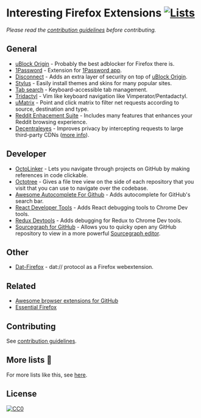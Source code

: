 # Interesting Firefox Extensions [![Lists](https://img.shields.io/badge/More%20Lists-📔-blue.svg)](https://github.com/learn-anything/curated-lists#readme)
*Please read the [contribution guidelines](contributing.md#readme) before contributing.*

## General
- [uBlock Origin](https://github.com/gorhill/uBlock#ublock-origin) - Probably the best adblocker for Firefox there is.
- [1Password](https://agilebits.com/onepassword/extensions) - Extension for [1Password app](https://1password.com/).
- [Disconnect](https://disconnect.me/) - Adds an extra layer of security on top of [uBlock Origin](https://adguard.com/en/adblock-adguard-safari.html).
- [Stylus](https://add0n.com/stylus.html) - Easily install themes and skins for many popular sites.
- [Tab search](https://github.com/reblws/tab-search) - Keyboard-accessible tab management.
- [Tridactyl](https://github.com/cmcaine/tridactyl) - Vim like keyboard navigation like Vimperator/Pentadactyl.
- [uMatrix](https://github.com/gorhill/uMatrix) - Point and click matrix to filter net requests according to source, destination and type.
- [Reddit Enhacement Suite](https://github.com/honestbleeps/Reddit-Enhancement-Suite) - Includes many features that enhances your Reddit browsing experience.
- [Decentraleyes](https://github.com/Synzvato/decentraleyes) - Improves privacy by intercepting requests to large third-party CDNs ([more info](https://github.com/Synzvato/decentraleyes/wiki/Simple-Introduction)).

## Developer
- [OctoLinker](https://octolinker.github.io/) - Lets you navigate through projects on GitHub by making references in code clickable.
- [Octotree](https://github.com/buunguyen/octotree) - Gives a file tree view on the side of each repository that you visit that you can use to navigate over the codebase.
- [Awesome Autocomplete For Github](https://github.com/algolia/github-awesome-autocomplete) - Adds autocomplete for GitHub's search bar.
- [React Developer Tools](https://chrome.google.com/webstore/detail/react-developer-tools/fmkadmapgofadopljbjfkapdkoienihi) - Adds React debugging tools to Chrome Dev tools.
- [Redux Devtools](https://github.com/zalmoxisus/redux-devtools-extension) - Adds debugging for Redux to Chrome Dev tools.
- [Sourcegraph for GitHub](https://addons.mozilla.org/en-US/firefox/addon/sourcegraph-addon-for-github/) - Allows you to quicky open any GitHub repository to view in a more powerful [Sourcegraph editor](https://about.sourcegraph.com/).

## Other
- [Dat-Firefox](https://github.com/sammacbeth/dat-fox) - dat:// protocol as a Firefox webextension.

## Related
- [Awesome browser extensions for GitHub](https://github.com/stefanbuck/awesome-browser-extensions-for-github#readme)
- [Essential Firefox](https://github.com/jorgegonzalez/essential-firefox#readme)

## Contributing
See [contribution guidelines](contributing.md#readme).

## More lists 📝
For more lists like this, see [here](https://github.com/learn-anything/curated-lists#readme).

## License
[![CC0](http://mirrors.creativecommons.org/presskit/buttons/88x31/svg/cc-zero.svg)](https://creativecommons.org/publicdomain/zero/1.0/)